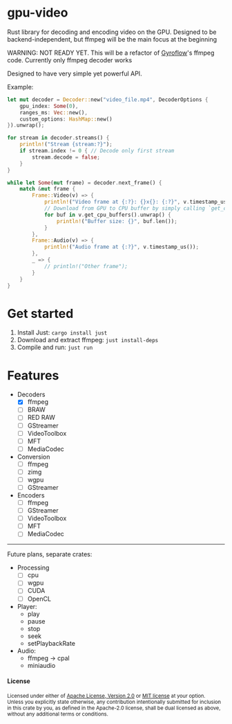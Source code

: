 # gpu-video
Rust library for decoding and encoding video on the GPU. Designed to be backend-independent, but ffmpeg will be the main focus at the beginning

WARNING: NOT READY YET. This will be a refactor of [Gyroflow](https://github.com/gyroflow/gyroflow/)'s ffmpeg code. Currently only ffmpeg decoder works

Designed to have very simple yet powerful API.

Example:
```rust
let mut decoder = Decoder::new("video_file.mp4", DecoderOptions {
    gpu_index: Some(0),
    ranges_ms: Vec::new(),
    custom_options: HashMap::new()
}).unwrap();

for stream in decoder.streams() {
    println!("Stream {stream:?}");
    if stream.index != 0 { // Decode only first stream
        stream.decode = false;
    }
}

while let Some(mut frame) = decoder.next_frame() {
    match &mut frame {
        Frame::Video(v) => {
            println!("Video frame at {:?}: {}x{}: {:?}", v.timestamp_us(), v.width(), v.height(), v.format());
            // Download from GPU to CPU buffer by simply calling `get_cpu_buffers`
            for buf in v.get_cpu_buffers().unwrap() {
                println!("Buffer size: {}", buf.len());
            }
        },
        Frame::Audio(v) => {
            println!("Audio frame at {:?}", v.timestamp_us());
        },
        _ => {
            // println!("Other frame");
        }
    }
}
```

# Get started
1. Install Just: `cargo install just`
2. Download and extract ffmpeg: `just install-deps`
3. Compile and run: `just run`

# Features

- Decoders
    - [x] ffmpeg
    - [ ] BRAW
    - [ ] RED RAW
    - [ ] GStreamer
    - [ ] VideoToolbox
    - [ ] MFT
    - [ ] MediaCodec

- Conversion
    - [ ] ffmpeg
    - [ ] zimg
    - [ ] wgpu
    - [ ] GStreamer

- Encoders
    - [ ] ffmpeg
    - [ ] GStreamer
    - [ ] VideoToolbox
    - [ ] MFT
    - [ ] MediaCodec

----------------

Future plans, separate crates:
- Processing
    - [ ] cpu
    - [ ] wgpu
    - [ ] CUDA
    - [ ] OpenCL
- Player:
    - play
    - pause
    - stop
    - seek
    - setPlaybackRate
- Audio:
    - ffmpeg -> cpal
    - miniaudio


#### License

<sup>
Licensed under either of <a href="LICENSE-APACHE">Apache License, Version
2.0</a> or <a href="LICENSE-MIT">MIT license</a> at your option.
</sup>

<br>

<sub>
Unless you explicitly state otherwise, any contribution intentionally submitted
for inclusion in this crate by you, as defined in the Apache-2.0 license, shall
be dual licensed as above, without any additional terms or conditions.
</sub>